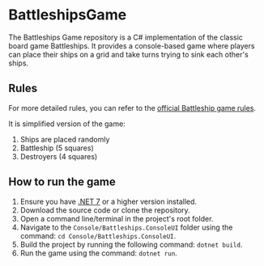 # BattleshipsGame
The Battleships Game repository is a C# implementation of the classic board game Battleships. It provides a console-based game where players can place their ships on a grid and take turns trying to sink each other's ships.

## Rules 

For more detailed rules, you can refer to the [official Battleship game rules](https://www.hasbro.com/common/instruct/Battleship.PDF).

It is simplified version of the game:
1. Ships are placed randomly
2. Battleship (5 squares)
3. Destroyers (4 squares)

## How to run the game 

1. Ensure you have [.NET 7](https://dotnet.microsoft.com/en-us/download) or a higher version installed.
2. Download the source code or clone the repository.
3. Open a command line/terminal in the project's root folder.
4. Navigate to the `Console/Battleships.ConsoleUI` folder using the command: `cd Console/Battleships.ConsoleUI`.
5. Build the project by running the following command: `dotnet build`.
6. Run the game using the command: `dotnet run`.
